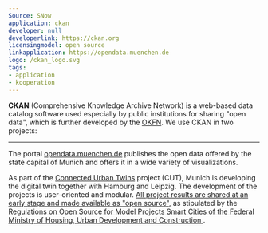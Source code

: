 ```yaml
---
Source: SNow
application: ckan
developer: null
developerlink: https://ckan.org
licensingmodel: open source
linkapplication: https://opendata.muenchen.de
logo: /ckan_logo.svg
tags:
- application
- kooperation
---
```


__CKAN__ (Comprehensive Knowledge Archive Network) is a web-based data catalog software used especially by public institutions for sharing "open data", which is further developed by the [OKFN](https://okfn.org).
We use CKAN in two projects:

---

The portal [opendata.muenchen.de](https://opendata.muenchen.de) publishes the open data offered by the state capital of Munich and offers it in a wide variety of visualizations.

As part of the [Connected Urban Twins](https://www.connectedurbantwins.de) project (CUT), Munich is developing the digital twin together with Hamburg and Leipzig.
The development of the projects is user-oriented and modular.
[All project results are shared at an early stage and made available as "open source"](https://stadt.muenchen.de/infos/connected-urban-twins.html), as stipulated by the [Regulations on Open Source for Model Projects Smart Cities of the Federal Ministry of Housing, Urban Development and Construction ](https://www.smart-city-dialog.de/regelungen-zu-open-source-fuer-modellprojekte-smart-cities).

